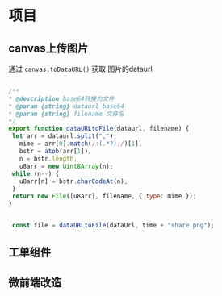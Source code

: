 # 项目

## canvas上传图片

通过 `canvas.toDataURL()` 获取 图片的dataurl

 ```js
 
/**
 * @description base64转换为文件
 * @param {string} dataurl base64
 * @param {string} filename 文件名
 */
export function dataURLtoFile(dataurl, filename) {
  let arr = dataurl.split(","),
    mime = arr[0].match(/:(.*?);/)[1],
    bstr = atob(arr[1]),
    n = bstr.length,
    u8arr = new Uint8Array(n);
  while (n--) {
    u8arr[n] = bstr.charCodeAt(n);
  }
  return new File([u8arr], filename, { type: mime });
}
 ```

```js

 const file = dataURLtoFile(dataUrl, time + "share.png");

 ```

## 工单组件

## 微前端改造
